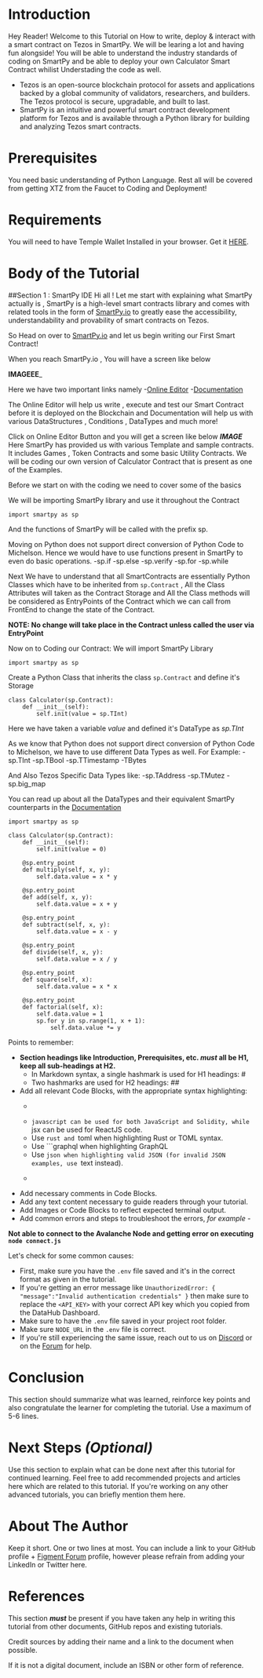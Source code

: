 # Introduction
Hey Reader! Welcome to this Tutorial on How to write, deploy & interact with a smart contract on Tezos in SmartPy. We will be learing a lot and having fun alongside!
You will be able to understand the industry standards of coding on SmartPy and be able to deploy your own Calculator Smart Contract whilist Understading the code as well.

- Tezos is an open-source blockchain protocol for assets and applications backed by a global community of validators, researchers, and builders. The Tezos protocol is secure, upgradable, and built to last.
- SmartPy is an intuitive and powerful smart contract development platform for Tezos and is available through a Python library for building and analyzing Tezos smart contracts.


# **Prerequisites**

You need basic understanding of Python Language. Rest all will be covered from getting XTZ from the Faucet to Coding and Deployment!


# **Requirements**

You will need to have Temple Wallet Installed in your browser. Get it [HERE](https://templewallet.com/).


# Body of the Tutorial
##Section 1 : SmartPy IDE
Hi all ! Let me start with explaining what SmartPy actually is ,  SmartPy is a high-level smart contracts library and comes with related tools in the form of [SmartPy.io](https://smartpy.io/) to greatly ease the accessibility, understandability and provability of smart contracts on Tezos.

So Head on over to [SmartPy.io](https://smartpy.io/) and let us begin writing our First Smart Contract!

When you reach SmartPy.io , You will have a screen like below

__IMAGEEE___

Here we have two important links namely 
-[Online Editor](https://smartpy.io/ide)
-[Documentation](https://smartpy.io/docs/)

The Online Editor will help us write , execute and test our Smart Contract before it is deployed on the Blockchain and Documentation will help us with various DataStructures , Conditions , DataTypes and much more!

Click on Online Editor Button and you will get a screen like below
___IMAGE___
Here SmartPy has provided us with various Template and sample contracts. It includes Games , Token Contracts and some basic Utility Contracts.
We will be coding our own version of Calculator Contract that is present as one of the Examples.

Before we start on with the coding we need to cover some of the basics

We will be importing SmartPy library and use it throughout the Contract

```
import smartpy as sp
```
And the functions of SmartPy will be called with the prefix sp.

Moving on Python does not support direct conversion of Python Code to Michelson. Hence we would have to use functions present in SmartPy to even do basic operations. 
-sp.if
-sp.else
-sp.verify
-sp.for
-sp.while

Next We have to understand that all SmartContracts are essentially Python Classes which have to be inherited from ```sp.Contract``` , All the Class Attributes will taken as the Contract Storage and All the Class methods will be considered as EntryPoints of the Contract which we can call from FrontEnd to change the state of the Contract.

**NOTE: No change will take place in the Contract unless called the user via EntryPoint**

Now on to Coding our Contract:
We will import SmartPy Library

```
import smartpy as sp
```

Create a Python Class that inherits the class ```sp.Contract``` and define it's Storage

```
class Calculator(sp.Contract):
    def __init__(self):
        self.init(value = sp.TInt)
```
Here we have taken a variable *value* and defined it's DataType as *sp.TInt*

As we know that Python does not support direct conversion of Python Code to Michelson, we have to use different Data Types as well. For Example:
-sp.TInt 
-sp.TBool
-sp.TTimestamp
-TBytes

And Also Tezos Specific Data Types like:
-sp.TAddress
-sp.TMutez
-sp.big_map

You can read up about all the DataTypes and their equivalent SmartPy counterparts in the [Documentation](https://smartpy.io/docs/)


```
import smartpy as sp

class Calculator(sp.Contract):
    def __init__(self):
        self.init(value = 0)

    @sp.entry_point
    def multiply(self, x, y):
        self.data.value = x * y

    @sp.entry_point
    def add(self, x, y):
        self.data.value = x + y

    @sp.entry_point
    def subtract(self, x, y):
        self.data.value = x - y

    @sp.entry_point
    def divide(self, x, y):
        self.data.value = x / y

    @sp.entry_point
    def square(self, x):
        self.data.value = x * x

    @sp.entry_point
    def factorial(self, x):
        self.data.value = 1
        sp.for y in sp.range(1, x + 1):
            self.data.value *= y
```


Points to remember:

- **Section headings like Introduction, Prerequisites, etc. *must* all be H1, keep all sub-headings at H2.**
    - In Markdown syntax, a single hashmark is used for H1 headings: #
    - Two hashmarks are used for H2 headings: ##
- Add all relevant Code Blocks, with the appropriate syntax highlighting:
    - ```text must be used for terminal output, terminal commands and plaintext.
    - ```javascript can be used for both JavaScript and Solidity, while ```jsx can be used for ReactJS code.
    - Use ```rust and ```toml when highlighting Rust or TOML syntax.
    - Use ```graphql when highlighting GraphQL
    - Use ```json when highlighting valid JSON (for invalid JSON examples, use ```text instead).
    - ```bash should *only* be used for Code Blocks where you need to have # style comments. This must be done carefully because in many situations the # character will render as a heading. If this happens it will usually wreck the Table of Contents.
- Add necessary comments in Code Blocks.
- Add any text content necessary to guide readers through your tutorial.
- Add Images or Code Blocks to reflect expected terminal output.
- Add common errors and steps to troubleshoot the errors, *for example -*

**Not able to connect to the Avalanche Node and getting error on executing `node connect.js`**

Let's check for some common causes:

- First, make sure you have the `.env` file saved and it's in the correct format as given in the tutorial.
- If you're getting an error message like `UnauthorizedError: { "message":"Invalid authentication credentials" }` then make sure to replace the `<API_KEY>` with your correct API key which you copied from the DataHub Dashboard.
- Make sure to have the `.env` file saved in your project root folder.
- Make sure `NODE_URL` in the `.env` file is correct.
- If you're still experiencing the same issue, reach out to us on [Discord](https://discord.gg/fszyM7K) or on the [Forum](https://community.figemnt.io/) for help.

# **Conclusion**

This section should summarize what was learned, reinforce key points and also congratulate the learner for completing the tutorial. Use a maximum of 5-6 lines.

# Next Steps *(Optional)*

Use this section to explain what can be done next after this tutorial for continued learning.
Feel free to add recommended projects and articles here which are related to this tutorial. If you're working on any other advanced tutorials, you can briefly mention them here.

# About The **Author**

Keep it short. One or two lines at most. You can include a link to your GitHub profile + [Figment Forum](https://community.figment.io) profile, however please refrain from adding your LinkedIn or Twitter here.

# **References**

This section ***must*** be present if you have taken any help in writing this tutorial from other documents, GitHub repos and existing tutorials.

Credit sources by adding their name and a link to the document when possible. 

If it is not a digital document, include an ISBN or other form of reference.
